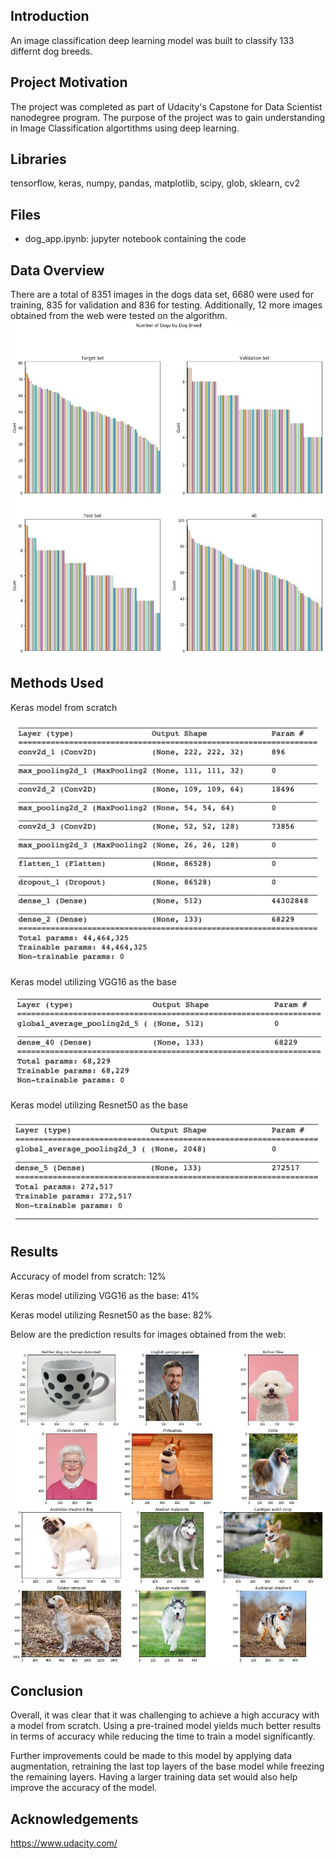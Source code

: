 ## Introduction
An image classification deep learning model was built to classify 133 differnt dog breeds.

## Project Motivation
The project was completed as part of Udacity's Capstone for Data Scientist nanodegree program. The purpose of the project was to gain understanding in Image Classification algortithms using deep learning.

## Libraries
tensorflow, keras, numpy, pandas, matplotlib, scipy, glob, sklearn, cv2

## Files

- dog_app.ipynb: jupyter notebook containing the code

## Data Overview

There are a total of 8351 images in the dogs data set, 6680 were used for training, 835 for validation and 836 for testing. Additionally, 12 more images obtained from the web were tested on the algorithm.
![Test Image 1](Picture1.jpg)

## Methods Used

Keras model from scratch

![Test Image 2](Picture2.jpg)

Keras model utilizing VGG16 as the base

![Test Image 3](Picture3.jpg)

Keras model utilizing Resnet50 as the base

![Test Image 4](Picture4.jpg)

## Results

Accuracy of model from scratch: 12%

Keras model utilizing VGG16 as the base: 41%

Keras model utilizing Resnet50 as the base: 82%

Below are the prediction results for images obtained from the web:

![Test Image 5](Picture5.jpg)

## Conclusion

Overall, it was clear that it was challenging to achieve a high accuracy with a model from scratch. Using a pre-trained model yields much better results in terms of accuracy while reducing the time to train a model significantly.

Further improvements could be made to this model by applying data augmentation, retraining the last top layers of the base model while freezing the remaining layers. Having a larger training data set would also help improve the accuracy of the model.


## Acknowledgements

https://www.udacity.com/

